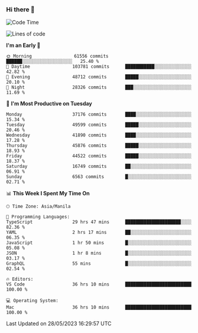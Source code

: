 ### Hi there 👋

<!--START_SECTION:waka-->
![Code Time](http://img.shields.io/badge/Code%20Time-3%2C998%20hrs%2053%20mins-blue)

![Lines of code](https://img.shields.io/badge/From%20Hello%20World%20I%27ve%20Written-99.8%20million%20lines%20of%20code-blue)

**I'm an Early 🐤** 

```text
🌞 Morning                61556 commits       ██████░░░░░░░░░░░░░░░░░░░   25.40 % 
🌆 Daytime                103781 commits      ███████████░░░░░░░░░░░░░░   42.82 % 
🌃 Evening                48712 commits       █████░░░░░░░░░░░░░░░░░░░░   20.10 % 
🌙 Night                  28326 commits       ███░░░░░░░░░░░░░░░░░░░░░░   11.69 % 
```
📅 **I'm Most Productive on Tuesday** 

```text
Monday                   37176 commits       ████░░░░░░░░░░░░░░░░░░░░░   15.34 % 
Tuesday                  49599 commits       █████░░░░░░░░░░░░░░░░░░░░   20.46 % 
Wednesday                41890 commits       ████░░░░░░░░░░░░░░░░░░░░░   17.28 % 
Thursday                 45876 commits       █████░░░░░░░░░░░░░░░░░░░░   18.93 % 
Friday                   44522 commits       █████░░░░░░░░░░░░░░░░░░░░   18.37 % 
Saturday                 16749 commits       ██░░░░░░░░░░░░░░░░░░░░░░░   06.91 % 
Sunday                   6563 commits        █░░░░░░░░░░░░░░░░░░░░░░░░   02.71 % 
```


📊 **This Week I Spent My Time On** 

```text
🕑︎ Time Zone: Asia/Manila

💬 Programming Languages: 
TypeScript               29 hrs 47 mins      █████████████████████░░░░   82.36 % 
YAML                     2 hrs 17 mins       ██░░░░░░░░░░░░░░░░░░░░░░░   06.35 % 
JavaScript               1 hr 50 mins        █░░░░░░░░░░░░░░░░░░░░░░░░   05.08 % 
JSON                     1 hr 8 mins         █░░░░░░░░░░░░░░░░░░░░░░░░   03.17 % 
GraphQL                  55 mins             █░░░░░░░░░░░░░░░░░░░░░░░░   02.54 % 

🔥 Editors: 
VS Code                  36 hrs 10 mins      █████████████████████████   100.00 % 

💻 Operating System: 
Mac                      36 hrs 10 mins      █████████████████████████   100.00 % 
```


 Last Updated on 28/05/2023 16:29:57 UTC
<!--END_SECTION:waka-->


<!--
**rad182/rad182** is a ✨ _special_ ✨ repository because its `README.md` (this file) appears on your GitHub profile.

Here are some ideas to get you started:

- 🔭 I’m currently working on ...
- 🌱 I’m currently learning ...
- 👯 I’m looking to collaborate on ...
- 🤔 I’m looking for help with ...
- 💬 Ask me about ...
- 📫 How to reach me: ...
- 😄 Pronouns: ...
- ⚡ Fun fact: ...
-->
